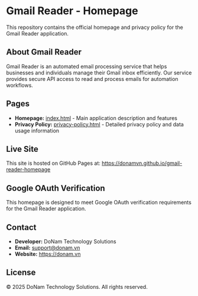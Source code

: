 # Gmail Reader - Homepage

This repository contains the official homepage and privacy policy for the Gmail Reader application.

## About Gmail Reader

Gmail Reader is an automated email processing service that helps businesses and individuals manage their Gmail inbox efficiently. Our service provides secure API access to read and process emails for automation workflows.

## Pages

- **Homepage:** [index.html](index.html) - Main application description and features
- **Privacy Policy:** [privacy-policy.html](privacy-policy.html) - Detailed privacy policy and data usage information

## Live Site

This site is hosted on GitHub Pages at: https://donamvn.github.io/gmail-reader-homepage

## Google OAuth Verification

This homepage is designed to meet Google OAuth verification requirements for the Gmail Reader application.

## Contact

- **Developer:** DoNam Technology Solutions
- **Email:** support@donam.vn
- **Website:** https://donam.vn

## License

© 2025 DoNam Technology Solutions. All rights reserved.